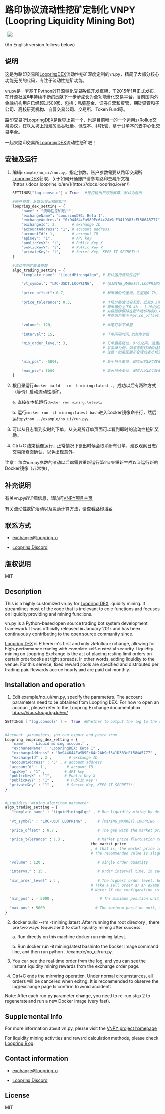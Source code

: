 # 路印协议流动性挖矿定制化 VNPY (Loopring Liquidity Mining Bot)

<p align="center">

  <img src ="https://vnpy.oss-cn-shanghai.aliyuncs.com/vnpy-logo.png"/>

</p>

(An English version follows below)

## 说明

这是为路印交易所[LoopringDEX](https://loopring.io)流动性挖矿深度定制的vn.py，精简了大部分核心功能无关的代码，专注于流动性挖矿功能。

vn.py是一套基于Python的开源量化交易系统开发框架，于2015年1月正式发布，在开源社区6年持续不断的贡献下一步步成长为全功能量化交易平台，目前国内外金融机构用户已经超过500家，包括：私募基金、证券自营和资管、期货资管和子公司、高校研究机构、自营交易公司、交易所、Token Fund等。

路印交易所[LoopringDEX](https://loopring.io)是世界上第一个，也是目前唯一的一个运用zkRollup交易协议，在以太坊上搭建的高吞吐量、低成本、非托管、基于订单本的去中心化交易平台。

一起来路印交易所[LoopringDEX](https://loopring.io)流动性挖矿吧！

## 安装及运行

1. 编辑`example/no_ui/run.py`，指定参数。账户参数需要从路印交易所[LoopringDEX](https://loopring.io)获取，关于如何开通账户请参考路印交易所文档[https://docs.loopring.io/en/](https://docs.loopring.io/en/)

   ```python
   SETTINGS["log.console"] = True	#是否输出日志到屏幕，默认为输出
   
   #账户参数，从路印导出粘贴即可
   loopring_dex_setting = {
       "name" : "流动性挖矿账户",
       "exchangeName": "LoopringDEX: Beta 1",
       "exchangeAddress": "0x944644Ea989Ec64c2Ab9eF341D383cEf586A5777",
       "exchangeId": 2,       # exchange ID
       "accountAddress": "1", # account address
       "accountId": 1,        # account ID
       "apiKey": "1",         # API key
       "publicKeyX": "1",     # Public Key X
       "publicKeyY": "1",     # Public Key Y
       "privateKey": "1",     # Secret Key, KEEP IT SECRET!!!
   }
   
   #流动性挖矿算法参数
   algo_trading_setting = {
       "template_name": "LiquidMiningAlgo", # 默认运行流动性挖矿
       
       "vt_symbol": "LRC-USDT.LOOPRING",    # {MINING_MARKET}.LOOPRING
       
       "price_offset": 0.7,                 # 和市场价的差距，这里是0.7%，通常流动性挖矿1%内都有奖励
       
       "price_tolerance": 0.3,              # 市场价格波动容忍度，此处0.3等于将订单价格保持在市场价0.7%+/-0.3%范围，
                                            # 即市场价上下0.4% ~ 1.0%的位置上。一旦市价变化，订单价格超出该范围则重新下单，
                                            # 并将继续保持在新市场价格的0.4%~1.0%。
                                            # 推荐值为略小于price_offset，并且 price_offset + price_tolerance <= 挖矿奖励范围
                                      
       "volume": 120,                       # 单笔订单下单量
       
       "interval": 15,                      # 下单间隔时间,以秒为单位
       
       "min_order_level": 3,                # 订单最高档位，0～5之间，这里的3表示在将订单保持在买3之下，卖3之上。设置成0表示不考虑订单档位
                                            # 以卖单为例，如果当前订单价格高于目前市场价卖3，则取消订单，并根据 price_offset 重新下单。
                                            # 注意：如果配置不合理或者市场深度不足，可能导致无法下单，即计算得到的订单价格永远低于卖3价（高于买3价）。
       
       "min_pos": -5000,                    # 最小持仓单位，即卖出的LRC数量，小于该值停止流动性挖矿
       
       "max_pos": 5000                      # 最大持仓单位，即买入的LRC数量，大于该值停止流动性挖矿
   }
   ```

2. 根目录运行`docker build --rm -t mining:latest .`，成功以后有两种方式（等价）启动流动性挖矿。

   a. 直接在本机运行`docker run mining:latest`。

   b. 运行`docker run -it mining:latest bash`进入Docker镜像命令行，然后运行`python ../example/no_ui/run.py`。

3. 可以从日志看到实时的下单，从交易所订单页面可以看到即时的流动性挖矿奖励。

4. Ctrl+C 结束镜像运行，正常情况下退出时候会取消所有订单，建议观察日志/交易所页面确认，以免出现意外。

注意：每次run.py参数的改动以后都需要重新运行第2步来重新生成以及运行新的Docker镜像（非常快）。


## 补充说明

有关vn.py的详细信息，请访问[VNPY项目主页](http://www.vnpy.com/)

有关流动性挖矿活动以及奖励计算方法，请查看[路印博客](https://blogs.loopring.org/market-making-competition-cn/)

## 联系方式

* [exchange@loopring.io](mailto:exchange@loopring.io)

* [Loopring Discord](https://discord.gg/KkYccYp)

## 版权说明

MIT


## Description

This is a highly customized vn.py for [Loopring DEX](https://loopring.io) liquidity mining. It streamlines most of the code that is irrelevant to core functions and focuses on liquidity providing and mining functions.

vn.py is a Python-based open source trading bot system development framework. It was officially released in January 2015 and has been continuously contributing to the open source community since.

[Loopring DEX](https://loopring.io) is Ethereum's first and only zkRollup exchange, allowing for high-performance trading with complete self-custodial security. Liquidity mining on Loopring Exchange is the act of placing resting limit orders on certain orderbooks at tight spreads. In other words, adding liquidity to the venue. For this service, fixed reward pools are specified and distributed per trading pair. Rewards accrue hourly and are paid out monthly.

## Installation and operation

1. Edit example/no_ui/run.py, specify the parameters. The account parameters need to be obtained from Loopring DEX. For how to open an account, please refer to the Loopring Exchange documentation https://docs.loopring.io/en/


  ```python
SETTINGS [ "log.console" ] =  True 	#Whether to output the log to the screen, the default is output


#Account  parameters, you can export and paste from 
Loopring loopring_dex_setting = {
     "name" : " Liquid mining account" ,
     "exchangeName" : "LoopringDEX: Beta 1" ,
     "exchangeAddress" : "0x944644Ea989Ec64c2Ab9eF341D383cEf586A5777" ,
     "exchangeId" : 2 ,        # exchange ID 
    "accountAddress" : "1" , # account address 
    "accountId" : 1 ,         # account ID 
    "apiKey" : "1" ,         # API key 
    "publicKeyX" : "1",      # Public Key X 
    "publicKeyY" : "1" ,      # Public Key Y 
    "privateKey" : "1" ,      # Secret Key, KEEP IT SECRET!!!
}


#Liquidity  mining algorithm parameter 
algo_trading_setting = {
     "template_name" : "LiquidMiningAlgo" , # Run liquidity mining by default
    
    "vt_symbol" : "LRC-USDT.LOOPRING" ,     # {MINING_MARKET}.LOOPRING
    
    "price_offset" : 0.7 ,                  # The gap with the market price, here is 0.7%, usually there is a reward within 1% of liquidity mining
    
    "price_tolerance" : 0.3 ,               # Market price fluctuation tolerance, where 0.3 is equal to keeping the order price within the range of 0.7% +/- 0.3% of 
                                         the market price 
                                         , # that is, the market price is 0.4% ~ 1.0% above and below. Once the market price changes and the order price exceeds this range, place an order again, # and will continue to be 0.4%~1.0% of the new market price. 
                                         # The recommended value is slightly less than price_offset, and price_offset + price_tolerance <= mining reward range
                                   
    "volume" : 120 ,                        # single order quantity
    
    "interval" : 15 ,                       # Order interval time, in seconds
    
    "min_order_level" : 3 ,                 # The highest order level, between 0 and 5, where 3 means keeping the order below buy 3 and sell above 3. Setting to 0 means not considering the order position 
                                         # Take a sell order as an example, if the current order price is higher than the current market price to sell 3, the order will be cancelled and the order will be placed again according to price_offset. 
                                         # Note: If the configuration is not reasonable or the market depth is insufficient, the order may not be placed, that is, the calculated order price will always be lower than the selling price (higher than the buying price).
    
    "min_pos" : - 5000 ,                     # The minimum position unit, that is, the number of LRC sold, which is less than this value to stop liquidity mining
    
    "max_pos" : 5000                       # The maximum position unit, that is, the number of LRC bought, if it is greater than this value, liquidity mining will stop 
}
```

2. docker build --rm -t mining:latest .After running the root directory , there are two ways (equivalent) to start liquidity mining after success.

   a. Run directly on this machine docker run mining:latest.

   b. Run docker run -it mining:latest bashinto the Docker image command line, and then run python ../example/no_ui/run.py.

3. You can see the real-time order from the log, and you can see the instant liquidity mining rewards from the exchange order page.

4. Ctrl+C ends the mirroring operation. Under normal circumstances, all orders will be cancelled when exiting. It is recommended to observe the log/exchange page to confirm to avoid accidents.

Note: After each run.py parameter change, you need to re-run step 2 to regenerate and run a new Docker image (very fast).

## Supplemental Info
For more information about vn.py, please visit the [VNPY project homepage](http://www.vnpy.com/)

For liquidity mining activities and reward calculation methods, please check [Loopring Blog](https://loopring.org/#/post/loopring-exchange-liquidity-mining-competition).

## Contact information

* [exchange@loopring.io](mailto:exchange@loopring.io)

* [Loopring Discord](https://discord.gg/KkYccYp)

## License

MIT
